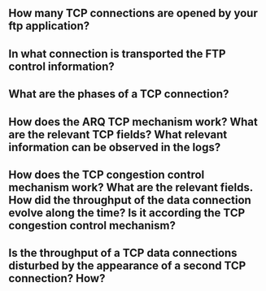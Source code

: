 ## How many TCP connections are opened by your ftp application?
## In what connection is transported the FTP control information?
## What are the phases of a TCP connection?
## How does the ARQ TCP mechanism work? What are the relevant TCP fields? What relevant information can be observed in the logs?
## How does the TCP congestion control mechanism work? What are the relevant fields. How did the throughput of the data connection evolve along  the time? Is it according the TCP congestion control mechanism?
## Is the throughput of a TCP data connections disturbed by the appearance of a second TCP connection? How?